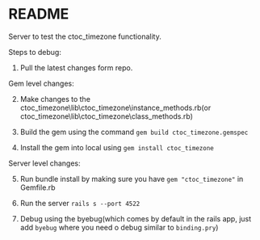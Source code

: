 # README

Server to test the ctoc_timezone functionality.



Steps to debug:

1) Pull the latest changes form repo.

Gem level changes:

2) Make changes to the ctoc_timezone\lib\ctoc_timezone\instance_methods.rb(or ctoc_timezone\lib\ctoc_timezone\class_methods.rb)

3) Build the gem using the command `gem build ctoc_timezone.gemspec` 

4) Install the gem into local using `gem install ctoc_timezone`

Server level changes:

5) Run bundle install by making sure you have `gem "ctoc_timezone"` in Gemfile.rb

6) Run the server `rails s --port 4522`

7) Debug using the byebug(which comes by default in the rails app, just add `byebug` where you need o debug similar to `binding.pry`)
